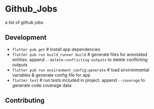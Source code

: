 # Github_Jobs

a list of github jobs

## Development

- `flutter pub get` # install app dependencies
- `flutter pub run build_runner build` # generate files for annotated entities. append `--delete-conflicting-outputs` to delete conflicting outputs
- `flutter pub run environment_config:generate` # load environmental variables & generate config file for app
- `flutter test` # run tests included in project. append `--coverage` to generate code coverage data

## Contributing

